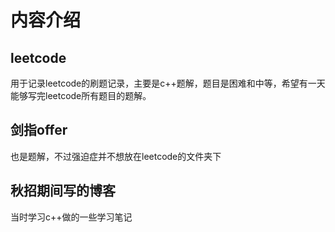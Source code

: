 # 内容介绍
## leetcode

​     用于记录leetcode的刷题记录，主要是c++题解，题目是困难和中等，希望有一天能够写完leetcode所有题目的题解。

## 剑指offer

也是题解，不过强迫症并不想放在leetcode的文件夹下

## 秋招期间写的博客

当时学习c++做的一些学习笔记